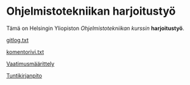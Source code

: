 # Ohjelmistotekniikan harjoitustyö

Tämä on Helsingin Yliopiston _Ohjelmistotekniikan kurssin_ **harjoitustyö**.

[gitlog.txt](laskarit/viikko1/gitlog.txt)

[komentorivi.txt](laskarit/viikko1/komentorivi.txt)

[Vaatimusmäärittely](docs/vaatimusmaarittely.md)

[Tuntikirjanpito](docs/tuntikirjanpito.md)
